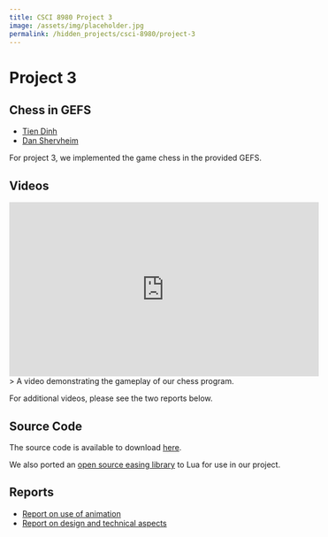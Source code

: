 ```yaml
---
title: CSCI 8980 Project 3
image: /assets/img/placeholder.jpg
permalink: /hidden_projects/csci-8980/project-3
---
```


# Project 3
## Chess in GEFS

- [Tien Dinh](mailto:dinh0080@umn.edu)
- [Dan Shervheim](mailto:sherv029@umn.edu)

For project 3, we implemented the game chess in the provided GEFS.

## Videos
<iframe width="560" height="315" src="https://www.youtube.com/embed/CiJlOMVO5M8" frameborder="0" allow="accelerometer; autoplay; encrypted-media; gyroscope; picture-in-picture" allowfullscreen></iframe>
> A video demonstrating the gameplay of our chess program.

For additional videos, please see the two reports below.

## Source Code

The source code is available to download [here](https://drive.google.com/drive/folders/15e5d5eMOY7Mnlr6pb9vtDpczVOlYjQ4Q?usp=sharing).

We also ported an [open source easing library](https://github.com/nicolausYes/easing-functions/blob/master/src/easing.cpp) to Lua for use in our project.

## Reports

- [Report on use of animation](/hidden_projects/csci-8980/project-3/report-1)
- [Report on design and technical aspects](/hidden_projects/csci-8980/project-3/report-2)
